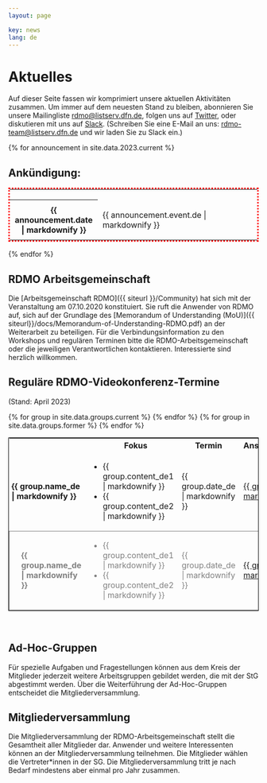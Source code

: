 ```yaml
---
layout: page

key: news
lang: de
---
```


# Aktuelles

Auf dieser Seite fassen wir komprimiert unsere aktuellen Aktivitäten zusammen. 
Um immer auf dem neuesten Stand zu bleiben, abonnieren Sie unsere Mailingliste [rdmo@listserv.dfn.de](https://www.listserv.dfn.de/sympa/info/rdmo), folgen uns auf [Twitter](https://twitter.com/rdmorganiser), oder diskutieren mit uns auf [Slack](https://rdmo.slack.com). 
(Schreiben Sie eine E-Mail an uns: <a href="mailto:rdmo-team@listserv.dfn.de">rdmo-team@listserv.dfn.de</a> und wir laden Sie zu Slack ein.)<br/>

{% for announcement in site.data.2023.current %}
## Ankündigung:

<table style="width: 100%; border: 3px dotted red;">
  <tr>
    <th style="width: 20%; padding: 10px;"></th>
    <td style="width: 80%; padding: 10px;"></td>
  </tr>
  <tr>
    <th style="width: 20%; padding: 10px;">{{ announcement.date | markdownify }}</th>
    <td style="width: 80%; padding:10px;">{{ announcement.event.de | markdownify }}
    </td>
  </tr>
</table>
{% endfor %}

## RDMO Arbeitsgemeinschaft

Die [Arbeitsgemeinschaft RDMO]({{ siteurl }}/Community) hat sich mit der Veranstaltung am 07.10.2020 konstituiert. Sie ruft die Anwender von RDMO auf, sich auf der Grundlage des [Memorandum of Understanding (MoU)]({{ siteurl}}/docs/Memorandum-of-Understanding-RDMO.pdf) an der Weiterarbeit zu beteiligen.
Für die Verbindungsinformation zu den Workshops und regulären Terminen bitte die RDMO-Arbeitsgemeinschaft oder die jeweiligen Verantwortlichen kontaktieren. Interessierte sind herzlich willkommen.


## Reguläre RDMO-Videokonferenz-Termine
(Stand: April 2023)


<table style="width: 100%; border:1px solid black;">
	<tr>
		<th style="width: 5%;"/>
		<th style="width: 15%;"/>
		<th style="width: 45%; padding-left: 25px;">Fokus</th>
		<th style="width: 20%;">Termin</th>
		<th style="width: 25%;">Ansprechperson</th>
	</tr>
	{% for group in site.data.groups.current %}
	<tr>
		<td style="font-weight: bold; padding-left:5px;" colspan="2">{{ group.name_de | markdownify }}</td>
		<td>
			<ul>
				<li>{{ group.content_de1 | markdownify }}</li>
				<li>{{ group.content_de2 | markdownify }}</li>
			</ul>
		</td>
		<td>{{ group.date_de | markdownify }}</td>
		<td><a href="mailto:{{ leader_mail }}">{{ group.leader | markdownify }}</a></td>
	</tr>
	{% endfor %}
	{% for group in site.data.groups.former %}
	<tr style="border:1px solid grey; border-bottom-right-radius: 15px; color:grey;">
		<td/>
		<td style="font-weight: bold;">{{ group.name_de | markdownify }}</td>
		<td>
			<ul>
				<li>{{ group.content_de1 | markdownify }}</li>
				<li>{{ group.content_de2 | markdownify }}</li>
			</ul>
		</td>
		<td>{{ group.date_de | markdownify }}</td>
		<td><a href="mailto:{{ leader_mail }}">{{ group.leader | markdownify }}</a></td>
	</tr>
	{% endfor %}
</table>





<br/>


## Ad-Hoc-Gruppen

Für spezielle Aufgaben und Fragestellungen können aus dem Kreis der Mitglieder jederzeit weitere Arbeitsgruppen gebildet werden, die mit der StG abgestimmt werden.
Über die Weiterführung der Ad-Hoc-Gruppen entscheidet die Mitgliederversammlung.

## Mitgliederversammlung

Die Mitgliederversammlung der RDMO-Arbeitsgemeinschaft stellt die Gesamtheit aller Mitglieder dar. Anwender und weitere Interessenten können an der Mitgliederversammlung teilnehmen. Die Mitglieder wählen die Vertreter\*innen in der SG.
Die Mitgliederversammlung tritt je nach Bedarf mindestens aber einmal pro Jahr zusammen.



